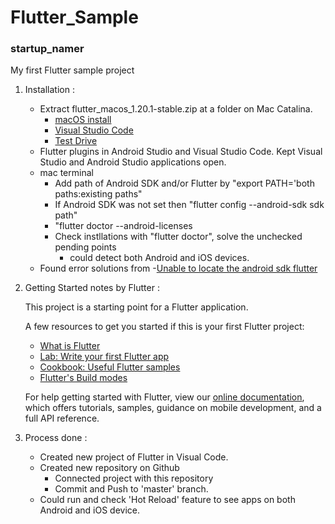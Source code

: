 # Flutter_Sample

### startup_namer 

My first Flutter sample project 
1) Installation : 
    * Extract flutter_macos_1.20.1-stable.zip at a folder on Mac Catalina.
        - [macOS install](https://flutter.dev/docs/get-started/install/macos#update-your-path)
        - [Visual Studio Code](https://flutter.dev/docs/development/tools/vs-code)
        - [Test Drive](https://flutter.dev/docs/get-started/test-drive?tab=androidstudio#create-app)
    * Flutter plugins in Android Studio and Visual Studio Code. Kept Visual Studio and Android Studio applications open.
    * mac terminal
        * Add path of Android SDK and/or Flutter by "export PATH='both paths:existing paths"
        * If Android SDK was not set then "flutter config --android-sdk sdk path"
        * "flutter doctor --android-licenses
        * Check instllations with "flutter doctor", solve the unchecked pending points
            * could detect both Android and iOS devices.
    * Found error solutions from
        -[Unable to locate the android sdk flutter](https://stackoverflow.com/a/55500124/2641380)

2) Getting Started notes by Flutter :

    This project is a starting point for a Flutter application.

    A few resources to get you started if this is your first Flutter project:

    - [What is Flutter](https://flutter.dev/docs/resources/technical-overview)
    - [Lab: Write your first Flutter app](https://flutter.dev/docs/get-started/codelab)
    - [Cookbook: Useful Flutter samples](https://flutter.dev/docs/cookbook)
    - [Flutter's Build modes](https://flutter.dev/docs/testing/build-modes)

    For help getting started with Flutter, view our
    [online documentation](https://flutter.dev/docs), which offers tutorials,
    samples, guidance on mobile development, and a full API reference.

3) Process done :
    * Created new project of Flutter in Visual Code.
    * Created new repository on Github
        * Connected project with this repository
        * Commit and Push to 'master' branch.
    * Could run and check 'Hot Reload' feature to see apps on both Android and iOS device.